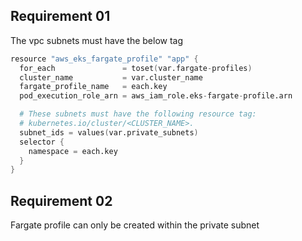 ## Requirement 01
The vpc subnets must have the below tag
```s
resource "aws_eks_fargate_profile" "app" {
  for_each               = toset(var.fargate-profiles)
  cluster_name           = var.cluster_name
  fargate_profile_name   = each.key
  pod_execution_role_arn = aws_iam_role.eks-fargate-profile.arn

  # These subnets must have the following resource tag: 
  # kubernetes.io/cluster/<CLUSTER_NAME>.
  subnet_ids = values(var.private_subnets)
  selector {
    namespace = each.key
  }
}
```

## Requirement 02
Fargate profile can only be created within the private subnet